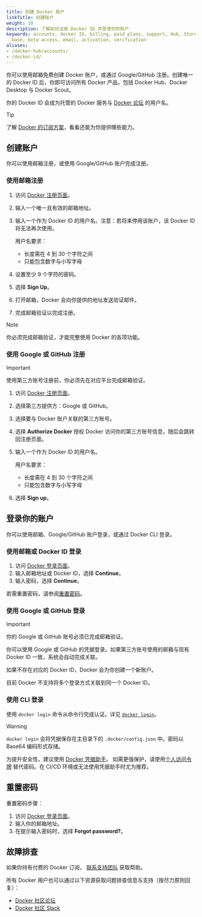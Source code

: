 ```yaml
---
title: 创建 Docker 账户
linkTitle: 创建账户
weight: 10
description: 了解如何注册 Docker ID 并登录你的账户
keywords: accounts, docker ID, billing, paid plans, support, Hub, Store, Forums, knowledge
  base, beta access, email, activation, verification
aliases:
- /docker-hub/accounts/
- /docker-id/
---
```


你可以使用邮箱免费创建 Docker 账户，或通过 Google/GitHub 注册。创建唯一的 Docker ID 后，你即可访问所有 Docker 产品，包括 Docker Hub、Docker Desktop 与 Docker Scout。

你的 Docker ID 会成为托管的 Docker 服务与 [Docker 论坛](https://forums.docker.com/) 的用户名。

> [!TIP]
>
> 了解 [Docker 的订阅方案](https://www.docker.com/pricing/)，看看还能为你提供哪些能力。

## 创建账户

你可以使用邮箱注册，或使用 Google/GitHub 账户完成注册。

### 使用邮箱注册

1. 访问 [Docker 注册页面](https://app.docker.com/signup/)。
1. 输入一个唯一且有效的邮箱地址。
1. 输入一个作为 Docker ID 的用户名。注意：若将来停用该账户，该 Docker ID 将无法再次使用。

    用户名要求：
    - 长度需在 4 到 30 个字符之间
    - 只能包含数字与小写字母

1. 设置至少 9 个字符的密码。
1. 选择 **Sign Up**。
1. 打开邮箱，Docker 会向你提供的地址发送验证邮件。
1. 完成邮箱验证以完成注册。

> [!NOTE]
>
> 你必须完成邮箱验证，才能完整使用 Docker 的各项功能。

### 使用 Google 或 GitHub 注册

> [!IMPORTANT]
>
> 使用第三方账号注册前，你必须先在对应平台完成邮箱验证。

1. 访问 [Docker 注册页面](https://app.docker.com/signup/)。
1. 选择第三方提供方：Google 或 GitHub。
1. 选择要与 Docker 账户关联的第三方账号。
1. 选择 **Authorize Docker** 授权 Docker 访问你的第三方账号信息，随后会跳转回注册页面。
1. 输入一个作为 Docker ID 的用户名。

    用户名要求：
    - 长度需在 4 到 30 个字符之间
    - 只能包含数字与小写字母
1. 选择 **Sign up**。

## 登录你的账户

你可以使用邮箱、Google/GitHub 账户登录，或通过 Docker CLI 登录。

### 使用邮箱或 Docker ID 登录

1. 访问 [Docker 登录页面](https://login.docker.com)。
1. 输入邮箱地址或 Docker ID，选择 **Continue**。
1. 输入密码，选择 **Continue**。

若需重置密码，请参阅[重置密码](#reset-your-password)。

### 使用 Google 或 GitHub 登录

> [!IMPORTANT]
>
> 你的 Google 或 GitHub 账号必须已完成邮箱验证。

你可以使用 Google 或 GitHub 的凭据登录。如果第三方账号使用的邮箱与现有 Docker ID 一致，系统会自动完成关联。

如果不存在对应的 Docker ID，Docker 会为你创建一个新账户。

目前 Docker 不支持将多个登录方式关联到同一个 Docker ID。

### 使用 CLI 登录

使用 `docker login` 命令从命令行完成认证。详见 [`docker login`](/reference/cli/docker/login/)。

> [!WARNING]
>
> `docker login` 会将凭据保存在主目录下的 `.docker/config.json` 中。密码以 Base64 编码形式存储。
>
> 为提升安全性，建议使用
> [Docker 凭据助手](https://github.com/docker/docker-credential-helpers)。
> 如需更强保护，请使用[个人访问令牌](../security/access-tokens.md)
> 替代密码。在 CI/CD 环境或无法使用凭据助手时尤为推荐。

## 重置密码

重置密码步骤：

1. 访问 [Docker 登录页面](https://login.docker.com/)。
1. 输入你的邮箱地址。
1. 在提示输入密码时，选择 **Forgot password?**。

## 故障排查

如果你持有付费的 Docker 订阅，
[联系支持团队](https://hub.docker.com/support/contact/) 获取帮助。

所有 Docker 用户也可以通过以下资源获取问题排查信息与支持（按尽力原则回复）：
   - [Docker 社区论坛](https://forums.docker.com/)
   - [Docker 社区 Slack](http://dockr.ly/comm-slack)

